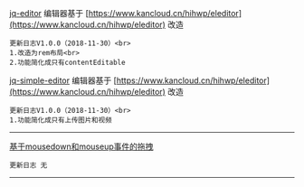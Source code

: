 [jq-editor](https://wxwxnzm.github.io/jq-editor)  编辑器基于 [https://www.kancloud.cn/hihwp/eleditor](https://www.kancloud.cn/hihwp/eleditor) 改造


	更新日志V1.0.0（2018-11-30）<br>
	1.改造为rem布局<br>
	2.功能简化成只有contentEditable


[jq-simple-editor](https://wxwxnzm.github.io/jq-simple-editor)  编辑器基于 [https://www.kancloud.cn/hihwp/eleditor](https://www.kancloud.cn/hihwp/eleditor) 改造


	更新日志V1.0.0（2018-11-30）<br>
	1.功能简化成只有上传图片和视频




---

[基于mousedown和mouseup事件的拖拽](https://wxwxnzm.github.io/react-dragble)

	更新日志 无




---


